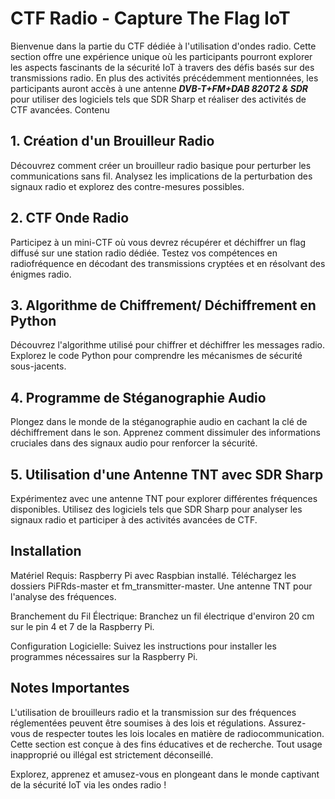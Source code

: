 # CTF Radio - Capture The Flag IoT

Bienvenue dans la partie du CTF dédiée à l'utilisation d'ondes radio. Cette section offre une expérience unique où les participants pourront explorer les aspects fascinants de la sécurité IoT à travers des défis basés sur des transmissions radio. En plus des activités précédemment mentionnées, les participants auront accès à une antenne  ***DVB-T+FM+DAB 820T2 & SDR*** pour utiliser des logiciels tels que SDR Sharp et réaliser des activités de CTF avancées.
Contenu
## 1. Création d'un Brouilleur Radio

Découvrez comment créer un brouilleur radio basique pour perturber les communications sans fil.
Analysez les implications de la perturbation des signaux radio et explorez des contre-mesures possibles.

## 2. CTF Onde Radio

Participez à un mini-CTF où vous devrez récupérer et déchiffrer un flag diffusé sur une station radio dédiée.
Testez vos compétences en radiofréquence en décodant des transmissions cryptées et en résolvant des énigmes radio.

## 3. Algorithme de Chiffrement/ Déchiffrement en Python

Découvrez l'algorithme utilisé pour chiffrer et déchiffrer les messages radio.
    Explorez le code Python pour comprendre les mécanismes de sécurité sous-jacents.

## 4. Programme de Stéganographie Audio

Plongez dans le monde de la stéganographie audio en cachant la clé de déchiffrement dans le son.
Apprenez comment dissimuler des informations cruciales dans des signaux audio pour renforcer la sécurité.

## 5. Utilisation d'une Antenne TNT avec SDR Sharp

Expérimentez avec une antenne TNT pour explorer différentes fréquences disponibles.
Utilisez des logiciels tels que SDR Sharp pour analyser les signaux radio et participer à des activités avancées de CTF.

## Installation

Matériel Requis:
    Raspberry Pi avec Raspbian installé.
    Téléchargez les dossiers PiFRds-master et fm_transmitter-master.
    Une antenne TNT pour l'analyse des fréquences.

Branchement du Fil Électrique:
    Branchez un fil électrique d'environ 20 cm sur le pin 4 et 7 de la Raspberry Pi.

Configuration Logicielle:
    Suivez les instructions pour installer les programmes nécessaires sur la Raspberry Pi.

## Notes Importantes

L'utilisation de brouilleurs radio et la transmission sur des fréquences réglementées peuvent être soumises à des lois et régulations. Assurez-vous de respecter toutes les lois locales en matière de radiocommunication.
Cette section est conçue à des fins éducatives et de recherche. Tout usage inapproprié ou illégal est strictement déconseillé.

Explorez, apprenez et amusez-vous en plongeant dans le monde captivant de la sécurité IoT via les ondes radio !
